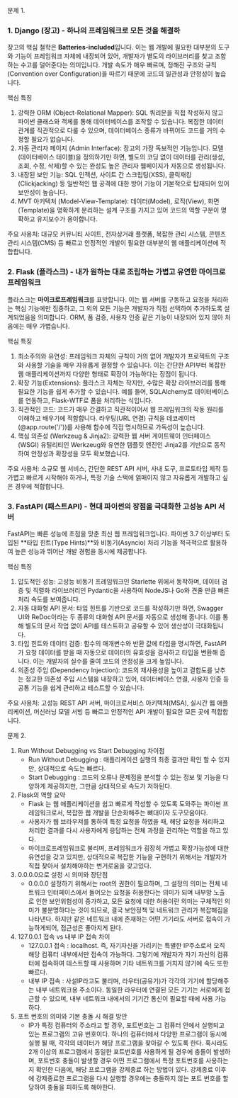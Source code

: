문제 1. 

### 1. Django (장고) - 하나의 프레임워크로 모든 것을 해결하

장고의 핵심 철학은 **Batteries-included**입니다. 이는 웹 개발에 필요한 대부분의 도구와 기능이 프레임워크 자체에 내장되어 있어, 개발자가 별도의 라이브러리를 찾고 조합하는 수고를 덜어준다는 의미입니다. 개발 속도가 매우 빠르며, 정해진 구조와 규칙(Convention over Configuration)을 따르기 때문에 코드의 일관성과 안정성이 높습니다.

핵심 특징
1. 강력한 ORM (Object-Relational Mapper): SQL 쿼리문을 직접 작성하지 않고 파이썬 클래스와 객체를 통해 데이터베이스를 조작할 수 있습니다. 복잡한 데이터 관계를 직관적으로 다룰 수 있으며, 데이터베이스 종류가 바뀌어도 코드를 거의 수정할 필요가 없습니다.
2. 자동 관리자 페이지 (Admin Interface): 장고의 가장 독보적인 기능입니다. 모델(데이터베이스 테이블)을 정의하기만 하면, 별도의 코딩 없이 데이터를 관리(생성, 조회, 수정, 삭제)할 수 있는 완성도 높은 관리자 웹페이지가 자동으로 생성됩니다.
3. 내장된 보안 기능: SQL 인젝션, 사이트 간 스크립팅(XSS), 클릭재킹(Clickjacking) 등 일반적인 웹 공격에 대한 방어 기능이 기본적으로 탑재되어 있어 보안성이 높습니다.
4. MVT 아키텍처 (Model-View-Template): 데이터(Model), 로직(View), 화면(Template)을 명확하게 분리하는 설계 구조를 가지고 있어 코드의 역할 구분이 명확하고 유지보수가 용이합니다.

주요 사용처: 대규모 커뮤니티 사이트, 전자상거래 플랫폼, 복잡한 관리 시스템, 콘텐츠 관리 시스템(CMS) 등 빠르고 안정적인 개발이 필요한 대부분의 웹 애플리케이션에 적합합니다.
 
### 2. Flask (플라스크) - 내가 원하는 대로 조립하는 가볍고 유연한 마이크로프레임워크

플라스크는 **마이크로프레임워크**를 표방합니다. 이는 웹 서버를 구동하고 요청을 처리하는 핵심 기능에만 집중하고, 그 외의 모든 기능은 개발자가 직접 선택하여 추가하도록 설계되었음을 의미합니다. ORM, 폼 검증, 사용자 인증 같은 기능이 내장되어 있지 않아 처음에는 매우 가볍습니다.

핵심 특징
1. 최소주의와 유연성: 프레임워크 자체의 규칙이 거의 없어 개발자가 프로젝트의 구조와 사용할 기술을 매우 자유롭게 결정할 수 있습니다. 이는 간단한 API부터 복잡한 웹 애플리케이션까지 다양한 형태로 확장이 가능하다는 장점이 됩니다.
2. 확장 기능(Extensions): 플라스크 자체는 작지만, 수많은 확장 라이브러리를 통해 필요한 기능을 쉽게 추가할 수 있습니다. 예를 들어, SQLAlchemy로 데이터베이스를 연동하고, Flask-WTF로 폼을 처리하는 식입니다.
3. 직관적인 코드: 코드가 매우 간결하고 직관적이어서 웹 프레임워크의 작동 원리를 이해하고 배우기에 적합합니다. 라우팅(URL 연결) 규칙을 데코레이터(@app.route('/'))를 사용해 함수에 직접 명시하므로 가독성이 높습니다.
4. 핵심 의존성 (Werkzeug & Jinja2): 강력한 웹 서버 게이트웨이 인터페이스(WSGI) 유틸리티인 Werkzeug와 유연한 템플릿 엔진인 Jinja2를 기반으로 동작하여 안정성과 확장성을 모두 확보했습니다.

주요 사용처: 소규모 웹 서비스, 간단한 REST API 서버, 사내 도구, 프로토타입 제작 등 가볍고 빠르게 시작해야 하거나, 특정 기술 스택에 얽매이지 않고 자유롭게 개발하고 싶은 경우에 적합합니다.

### 3. FastAPI (패스트API) - 현대 파이썬의 장점을 극대화한 고성능 API 서버

FastAPI는 빠른 성능에 초점을 맞춘 최신 웹 프레임워크입니다. 파이썬 3.7 이상부터 도입된 **타입 힌트(Type Hints)**와 비동기(Asyncio) 처리 기능을 적극적으로 활용하여 높은 성능과 뛰어난 개발 경험을 동시에 제공합니다.

핵심 특징
1. 압도적인 성능: 고성능 비동기 프레임워크인 Starlette 위에서 동작하며, 데이터 검증 및 직렬화 라이브러리인 Pydantic을 사용하여 NodeJS나 Go와 견줄 만큼 빠른 처리 속도를 보여줍니다.
2. 자동 대화형 API 문서: 타입 힌트를 기반으로 코드를 작성하기만 하면, Swagger UI와 ReDoc이라는 두 종류의 대화형 API 문서를 자동으로 생성해 줍니다. 이를 통해 별도의 문서 작업 없이 API를 테스트하고 공유할 수 있어 생산성이 극대화됩니다.
3. 타입 힌트와 데이터 검증: 함수의 매개변수와 반환 값에 타입을 명시하면, FastAPI가 요청 데이터를 받을 때 자동으로 데이터의 유효성을 검사하고 타입을 변환해 줍니다. 이는 개발자의 실수를 줄여 코드의 안정성을 크게 높입니다.
4. 의존성 주입 (Dependency Injection): 코드의 재사용성을 높이고 결합도를 낮추는 정교한 의존성 주입 시스템을 내장하고 있어, 데이터베이스 연결, 사용자 인증 등 공통 기능을 쉽게 관리하고 테스트할 수 있습니다.

주요 사용처: 고성능 REST API 서버, 마이크로서비스 아키텍처(MSA), 실시간 웹 애플리케이션, 머신러닝 모델 서빙 등 빠르고 안정적인 API 개발이 필요한 모든 곳에 적합합니다.


문제 2. 
1. Run Without Debugging vs Start Debugging 차이점
    - Run Without Debugging : 애플리케이션 실행의 최종 결과만 확인 할 수 있지만, 상대적으로 속도는 빠르다.
    - Start Debugging : 코드의 오류나 문제점을 분석할 수 있는 정보 및 기능을 다양하게 제공하지만, 그만큼 상대적으로 속도가 저하된다. 
2. Flask의 역할 요약
    - Flask 는  웹  애플리케이션을 쉽고 빠르게 작성할 수 있도록 도와주는 파이썬 프레임워크로서, 복잡한 웹 개발을 단순화해주는 뼈대이자 도구모음이다. 
    - 사용자가 웹 브라우져를 통하여 특정 요청을 하였을 때, 해당 요청을 처리하고 처리한 결과를 다시 사용자에게 응답하는 전체 과정을 관리하는 역할을 하고 있다. 
    - 마이크로프레임워크로 불리며, 프레임워크가 굉장히 가볍고 확장가능성에 대한 유연성을 갖고 있지만, 상대적으로 복잡한 기능을 구현하기 위해서는 개발자가 직접 찾아서 설치해야하는 번거로움을 갖고있다. 
3. 0.0.0.0으로 설정 시 의미와 장단점
    - 0.0.0.0 설정하기 위해서는 root의 권한이 필요하며, 그 설정의 의미는 전체 네트워크 인터페이스에서 들어오는 요청을 허용한다는 의미가 되며 내부망 노출로 인한 보안위험성이 증가하고, 모든 요청에 대한 허용이란 의미는 구체적인 의미가 불분명하다는 것이 되므로, 결국 보안정책 및 네트워크 관리가 복잡해짐을 나타낸다. 하지만 같은 네트워크 내에 존재하는 어떤 기기라도 서버로 접속이 가능하게되어, 접근성은 좋아지게 된다. 
4. 127.0.0.1 접속 vs 내부 IP 접속 차이
    - 127.0.0.1 접속 : localhost. 즉, 자기자신을 가리키는 특별한 IP주소로서 오직 해당 컴퓨터 내부에서만 접속이 가능하다. 그렇기에 개발자가 자기 자신의 컴퓨터에 접속하여 테스트할 때 사용하며 기타 네트워크를 거치지 않기에 속도 또한 빠르다.
    - 내부 IP 접속 : 사설IP라고도 불리며, 라우터(공유기)가 각각의 기기에 할당해주는 내부 네트워크용 주소이다. 동일한 라우터에 연결된 모든 기기는 서로에게 접근할 수 있으며, 내부 네트워크 내에서의 기기간 통신이 필요할 때에 사용 가능하다. 
5. 포트 번호의 의미와 기본 충돌 시 해결 방안
    - IP가 특정 컴퓨터의 주소라고 할 경우, 포트번호는 그 컴퓨터 안에서 실행되고 있는 프로그램의 고유 번호이다. 하나의 컴퓨터에서 다양한 프로그램이 동시에 실행 될 때, 각각의 데이터가 해당 프로그램을 찾아갈 수 있도록 한다. 혹시라도 2개 이상의 프로그램에서 동일한 포트번호를 사용하게 될 경우에 충돌이 발생하며, 포트번호 충돌이 발생할 경우 어떤 프로그램에서 특정 포트번호를 사용하는지 확인한 다음에, 해당 프로그램을 강제종료 하는 방법이 있다. 강제종료 이후에 강제종료한 프로그램을 다시 실행할 경우에는 충돌하지 않는 포트 번호를 할당하여 충돌을 피하도록 해야한다.  